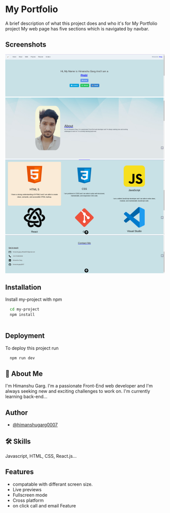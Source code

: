 
# My Portfolio

A brief description of what this project does and who it's for My Portfolio project
My web page has five sections which is navigated by navbar.


## Screenshots

![App Screenshot](./src/assets/shot1.png)
![App Screenshot](./src/assets/shot2.png)
![App Screenshot](./src/assets/shot3.png)
![App Screenshot](./src/assets/shot4.png)


## Installation

Install my-project with npm

```bash
  cd my-project
  npm install
  
```
    
## Deployment

To deploy this project run

```bash
  npm run dev
```


## 🚀 About Me
I'm Himanshu Garg. I'm a passionate Front-End web developer and I'm always seeking new and exciting challenges to work on. I'm currently learning back-end...


## Author

- [@himanshugarg0007](https://www.github.com/himanshugarg0007)


## 🛠 Skills
Javascript, HTML, CSS, React.js...


## Features

- compatable with differant screen size.
- Live previews
- Fullscreen mode
- Cross platform
- on click call and email Feature
